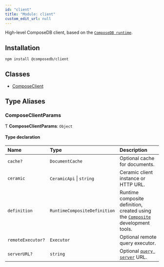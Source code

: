 ```yaml
---
id: "client"
title: "Module: client"
custom_edit_url: null
---
```


High-level ComposeDB client, based on the [`ComposeDB runtime`](runtime.md).

## Installation

```sh
npm install @composedb/client
```

## Classes

- [ComposeClient](../classes/client.ComposeClient.md)

## Type Aliases

### ComposeClientParams

Ƭ **ComposeClientParams**: `Object`

#### Type declaration

| Name | Type | Description |
| :------ | :------ | :------ |
| `cache?` | `DocumentCache` | Optional cache for documents. |
| `ceramic` | `CeramicApi` \| `string` | Ceramic client instance or HTTP URL. |
| `definition` | `RuntimeCompositeDefinition` | Runtime composite definition, created using the [`Composite`](../classes/devtools.Composite.md) development tools. |
| `remoteExecutor?` | `Executor` | Optional remote query executor. |
| `serverURL?` | `string` | Optional [`query server`](server.md) URL. |
